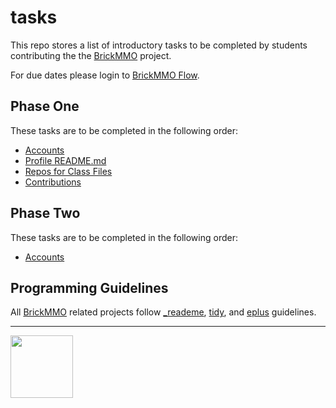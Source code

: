 # tasks

This repo stores a list of introductory tasks to be completed by students contributing the the [BrickMMO](http://brickmmo.com/) project.

For due dates please login to [BrickMMO Flow](https://flow.brickmmo.com/).

## Phase One

These tasks are to be completed in the following order:

- [Accounts](accounts.markdown)
- [Profile README.md](profile-readme.markdown)
- [Repos for Class Files](repos-class-files.markdown)
- [Contributions](contributions.markdown)

## Phase Two

These tasks are to be completed in the following order:

- [Accounts](accounts.markdown)

## Programming Guidelines

All [BrickMMO](https://brickmmo.com/) related projects follow [_reademe](https://readme.codeadam.ca/), [tidy](https://tidy.codeadam.ca/), and [eplus](https://eplus.codeadam.ca/) guidelines.

---

<a href="https://brickmmo.com">
<img src="https://brickmmo.com/images/brickmmo-logo-horizontal.jpg" width="100">
</a>
